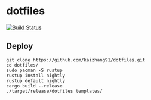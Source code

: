 # dotfiles

[![Build Status](https://travis-ci.org/kaizhang91/dotfiles.svg?branch=master)](https://travis-ci.org/kaizhang91/dotfiles)

## Deploy

```
git clone https://github.com/kaizhang91/dotfiles.git
cd dotfiles/
sudo pacman -S rustup
rustup install nightly
rustup default nightly
cargo build --release
./target/release/dotfiles templates/
```
